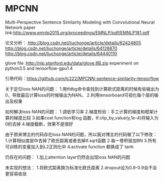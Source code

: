 # MPCNN
Multi-Perspective Sentence Similarity Modeling with Convolutional Neural Network
paper link:http://www.emnlp2015.org/proceedings/EMNLP/pdf/EMNLP181.pdf

论文分析： http://blog.csdn.net/liuchonge/article/details/62424805 http://blog.csdn.net/liuchonge/article/details/64128870 http://blog.csdn.net/liuchonge/article/details/64440110

glove file :http://nlp.stanford.edu/data/glove.6B.zip
experiment on python3.5 and tensorflow-gpu1.4

引用代码：https://github.com/lc222/MPCNN-sentence-similarity-tensorflow

关于定位loss NAN的问题：
  1.用tfdbg命令查找到计算欧式距离的时候有些输出为0，导致最后计算loss的时候输出为NAN。
  2.利用tensorboard可视化每个层的输出及权重
 
如何解决loss NAN的问题：
  1.调低学习率
  2.梯度检验：手工计算的梯度和框架计算的梯度比较
  3.如果cost function有log 函数，tf.clip_by_value(y,1e-4)将输入为0的去掉
  4.梯度截断，效果不是很好

由于原来博主的代码存在loss NAN的问题，所以我对博主的代码做了以下修改：
  1.计算相似度层中去掉了欧氏距离或者去掉tf.sqrt函数
  2.每一卷积层加BN
  3.所有可训练的变量加入到L2正则化中
  4.activate function 都换成了 tanh
  
仍存在的问题：
  1.加上attention layer仍然会出现loss NAN的问题

未实现的想法：
  1.将欧式距离换为标准化欧氏距离
  2.dropout设为0.8-0.9会不会更容易收敛
  
